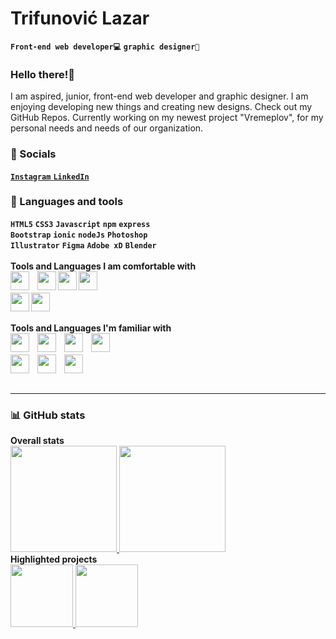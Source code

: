 # Trifunović Lazar
**`Front-end web developer💻`** **`graphic designer🎨`**

<h3><strong>Hello there!👋</strong></h3>I am aspired, junior, front-end web developer and graphic designer. I am enjoying developing new things and creating new designs. Check out my GitHub Repos. Currently working on my newest project "Vremeplov", for my personal needs and needs of our organization. <br>

### 🔗 Socials
<a href="https://www.instagram.com/trifke00/"> **`Instagram`** </a>
<a href="https://www.linkedin.com/in/lazartrifunovic/"> **`LinkedIn`** </a>
  
### 🧰 Languages and tools <br> #
**`HTML5`** **`CSS3`** **`Javascript`** **`npm`** **`express`** <Br>**`Bootstrap`**  **`ionic`** **`nodeJs`**  **`Photoshop`**<Br> **`Illustrator`** **`Figma`** **`Adobe xD`** **`Blender`** <br> <br>
  <strong> Tools and Languages I am comfortable with </strong> <br>
  <img align="left" width="30px" style="padding-right:10px;" src="https://cdn.jsdelivr.net/gh/devicons/devicon/icons/html5/html5-original.svg" />
  <img align="left" width="30px" tyle="padding-right:10px;" src="https://cdn.jsdelivr.net/gh/devicons/devicon/icons/css3/css3-original.svg" />
  <img align="left" width="30px" tyle="padding-right:10px;" src="https://cdn.jsdelivr.net/gh/devicons/devicon/icons/javascript/javascript-original.svg" />
  <img align="left" width="30px" tyle="padding-right:10px;" src="https://cdn.jsdelivr.net/gh/devicons/devicon/icons/photoshop/photoshop-plain.svg" /><br><br>
  <img align="left" width="30px" tyle="padding-right:10px;" src="https://cdn.jsdelivr.net/gh/devicons/devicon/icons/illustrator/illustrator-plain.svg" />
  <img align="left" width="30px" tyle="padding-right:10px;" src="https://cdn.jsdelivr.net/gh/devicons/devicon/icons/figma/figma-original.svg" /> <br><br>
  
  <strong>Tools and Languages I'm familiar with</strong><br>
  <img align="left" width="30px" style="padding-right:10px;" src="https://cdn.jsdelivr.net/gh/devicons/devicon/icons/npm/npm-original-wordmark.svg" />
  <img align="left" width="30px" style="padding-right:10px;" src="https://cdn.jsdelivr.net/gh/devicons/devicon/icons/nodejs/nodejs-original.svg" />
  <img align="left" width="30px" style="padding-right:10px;" src="https://cdn.jsdelivr.net/gh/devicons/devicon/icons/express/express-original.svg" />
  <img align="left" width="30px" style="padding-right:10px;" src="https://cdn.jsdelivr.net/gh/devicons/devicon/icons/bootstrap/bootstrap-original.svg" /><br><br>
  <img align="left" width="30px" style="padding-right:10px;" src="https://cdn.jsdelivr.net/gh/devicons/devicon/icons/ionic/ionic-original-wordmark.svg" />
  <img align="left" width="30px" style="padding-right:10px;" src="https://cdn.jsdelivr.net/gh/devicons/devicon/icons/blender/blender-original.svg" />
  <img align="left" width="30px" style="padding-right:10px;" src="https://cdn.jsdelivr.net/gh/devicons/devicon/icons/xd/xd-plain.svg" />

<br>
<br>
  
<hr>

### 📊 GitHub stats

<div>
  <strong> Overall stats </strong> <br>
  <a href="https://github.com/trifkee/github-readme-stats">
    <img height=170 src="https://github-readme-stats.vercel.app/api?username=trifkee&show_icons=true&bg-color=#000000">
  </a>
   <a href="https://github.com/trifkee/github-readme-stats">
    <img height=170 src="https://github-readme-stats.vercel.app/api/top-langs/?username=trifkee&show_icons=true&layout=compact&bg-color=#000000">
  </a> <br>
  <strong> Highlighted projects </strong> <br>
   <a href="https://github.com/trifkee/vremeplov">
    <img height=100 src="https://github-readme-stats.vercel.app/api/pin/?username=trifkee&repo=vremeplov&bg-color=#000000&layout=compact">
  </a>
   <a href="https://github.com/trifkee/mojaKuhinjaV2">
    <img height=100 src="https://github-readme-stats.vercel.app/api/pin/?username=trifkee&repo=mojaKuhinjaV2&bg-color=#000000&layout=compact">
  </a>
</div>
